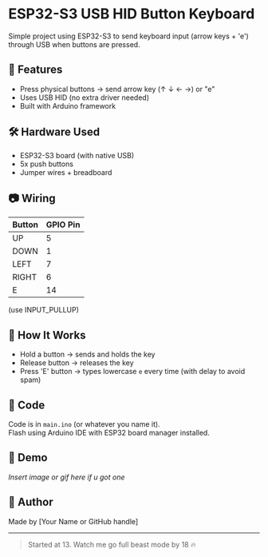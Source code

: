 # ESP32-S3 USB HID Button Keyboard

Simple project using ESP32-S3 to send keyboard input (arrow keys + 'e') through USB when buttons are pressed.

## 🧠 Features
- Press physical buttons → send arrow key (↑ ↓ ← →) or "e"
- Uses USB HID (no extra driver needed)
- Built with Arduino framework

## 🛠️ Hardware Used
- ESP32-S3 board (with native USB)
- 5x push buttons
- Jumper wires + breadboard

## 📷 Wiring
| Button | GPIO Pin |
|--------|----------|
| UP     | 5        |
| DOWN   | 1        |
| LEFT   | 7        |
| RIGHT  | 6        |
| E      | 14       |

(use INPUT_PULLUP)

## 🧪 How It Works
- Hold a button → sends and holds the key
- Release button → releases the key
- Press 'E' button → types lowercase `e` every time (with delay to avoid spam)

## 🧵 Code
Code is in `main.ino` (or whatever you name it).  
Flash using Arduino IDE with ESP32 board manager installed.

## 📸 Demo
*Insert image or gif here if u got one*

## 💬 Author
Made by [Your Name or GitHub handle]

---
> Started at 13. Watch me go full beast mode by 18 🔥
